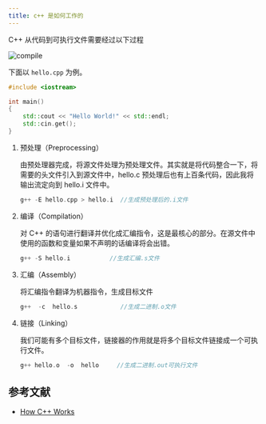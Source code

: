 ```yaml
---
title: c++ 是如何工作的
---
```


C++ 从代码到可执行文件需要经过以下过程

![compile](/cpp-learning/img/compile.png)

下面以 `hello.cpp` 为例。

```c++
#include <iostream>

int main()
{
	std::cout << "Hello World!" << std::endl;
	std::cin.get();
}
```

1. 预处理（Preprocessing）

   由预处理器完成，将源文件处理为预处理文件。其实就是将代码整合一下，将需要的头文件引入到源文件中，hello.c 预处理后也有上百条代码，因此我将输出流定向到 hello.i 文件中。

   ```c++
   g++ -E hello.cpp > hello.i  //生成预处理后的.i文件
   ```

2. 编译（Compilation）

   对 C++ 的语句进行翻译并优化成汇编指令，这是最核心的部分。在源文件中使用的函数和变量如果不声明的话编译将会出错。

   ```c++
   g++ -S hello.i 			//生成汇编.s文件
   ```

3. 汇编（Assembly）

   将汇编指令翻译为机器指令，生成目标文件

   ```c++
   g++  -c  hello.s            //生成二进制.o文件
   ```

4. 链接（Linking）

   我们可能有多个目标文件，链接器的作用就是将多个目标文件链接成一个可执行文件。

   ```c++
   g++ hello.o  -o  hello  	  //生成二进制.out可执行文件 
   ```




## 参考文献

- [How C++ Works](https://www.youtube.com/watch?v=SfGuIVzE_Os&list=PLlrATfBNZ98dudnM48yfGUldqGD0S4FFb&index=5)